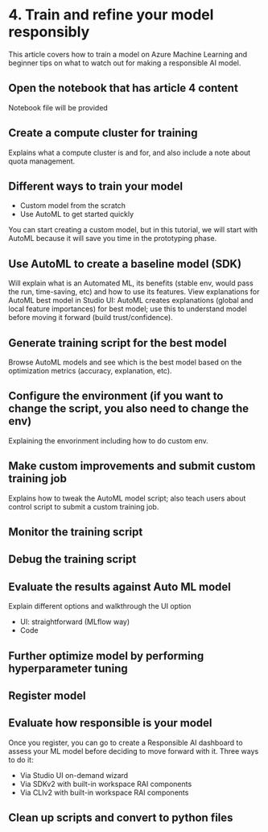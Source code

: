 # 4. Train and refine your model responsibly
This article covers how to train a model on Azure Machine Learning and beginner tips on what to watch out for making a responsible AI model.

## Open the notebook that has article 4 content
Notebook file will be provided

## Create a compute cluster for training
Explains what a compute cluster is and for, and also include a note about quota management.

## Different ways to train your model 

- Custom model from the scratch
- Use AutoML to get started quickly

You can start creating a custom model, but in this tutorial, we will start with AutoML because it will save you time in the prototyping phase.

## Use AutoML to create a baseline model (SDK)
Will explain what is an Automated ML, its benefits (stable env, would pass the run, time-saving, etc) and how to use its features. View explanations for AutoML best model in Studio UI: AutoML creates explanations (global and local feature importances) for best model; use this to understand model before moving it forward (build trust/confidence). 

## Generate training script for the best model
Browse AutoML models and see which is the best model based on the optimization metrics (accuracy, explanation, etc). 

## Configure the environment (if you want to change the script, you also need to change the env)
Explaining the envorinment including how to do custom env.

## Make custom improvements and submit custom training job
Explains how to tweak the AutoML model script; also teach users about control script to submit a custom training job.

## Monitor the training script

## Debug the training script

## Evaluate the results against Auto ML model
Explain different options and walkthrough the UI option

- UI: straightforward (MLflow way)
- Code

## Further optimize model by performing hyperparameter tuning

## Register model

## Evaluate how responsible is your model
Once you register, you can go to create a Responsible AI dashboard to assess your ML model before deciding to move forward with it. Three ways to do it:

- Via Studio UI on-demand wizard
- Via SDKv2 with built-in workspace RAI components
- Via CLIv2 with built-in workspace RAI components

## Clean up scripts and convert to python files
